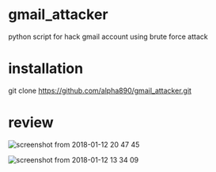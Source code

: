 # gmail_attacker
python script for hack gmail account using brute force attack
# installation
git clone https://github.com/alpha890/gmail_attacker.git
# review
![screenshot from 2018-01-12 20 47 45](https://user-images.githubusercontent.com/28595515/34894595-f5ce60b6-f7d9-11e7-8ac1-5eb0180745e3.png)

![screenshot from 2018-01-12 13 34 09](https://user-images.githubusercontent.com/28595515/34877303-6b417cf8-f79d-11e7-80c2-964b08ea8f04.png)

